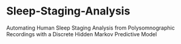 # Sleep-Staging-Analysis
Automating Human Sleep Staging Analysis from Polysomnographic Recordings with a Discrete Hidden Markov Predictive Model
